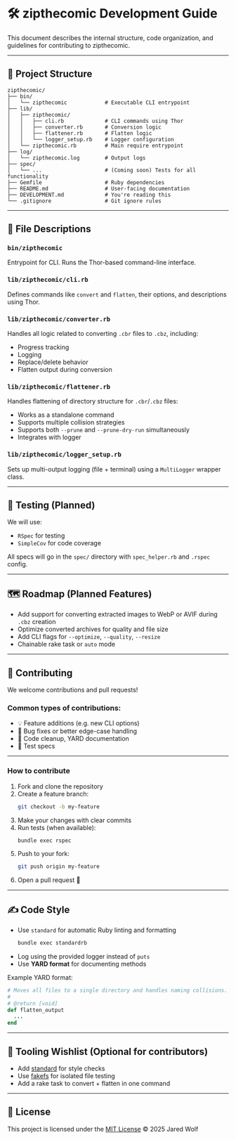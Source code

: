 # 🛠 zipthecomic Development Guide

This document describes the internal structure, code organization, and guidelines for contributing to zipthecomic.

---

## 🌳 Project Structure

```
zipthecomic/
├── bin/
│   └── zipthecomic            # Executable CLI entrypoint
├── lib/
│   ├── zipthecomic/
│   │   ├── cli.rb             # CLI commands using Thor
│   │   ├── converter.rb       # Conversion logic
│   │   ├── flattener.rb       # Flatten logic
│   │   └── logger_setup.rb    # Logger configuration
│   └── zipthecomic.rb         # Main require entrypoint
├── log/
│   └── zipthecomic.log        # Output logs
├── spec/
│   └── ...                    # (Coming soon) Tests for all functionality
├── Gemfile                    # Ruby dependencies
├── README.md                  # User-facing documentation
├── DEVELOPMENT.md             # You're reading this
└── .gitignore                 # Git ignore rules
```

---

## 🧩 File Descriptions

### `bin/zipthecomic`

Entrypoint for CLI. Runs the Thor-based command-line interface.

### `lib/zipthecomic/cli.rb`

Defines commands like `convert` and `flatten`, their options, and descriptions using Thor.

### `lib/zipthecomic/converter.rb`

Handles all logic related to converting `.cbr` files to `.cbz`, including:

- Progress tracking
- Logging
- Replace/delete behavior
- Flatten output during conversion

### `lib/zipthecomic/flattener.rb`

Handles flattening of directory structure for `.cbr`/`.cbz` files:

- Works as a standalone command
- Supports multiple collision strategies
- Supports both `--prune` and `--prune-dry-run` simultaneously
- Integrates with logger

### `lib/zipthecomic/logger_setup.rb`

Sets up multi-output logging (file + terminal) using a `MultiLogger` wrapper class.

---

## 🧪 Testing (Planned)

We will use:

- `RSpec` for testing
- `SimpleCov` for code coverage

All specs will go in the `spec/` directory with `spec_helper.rb` and `.rspec` config.

---

## 🗺️ Roadmap (Planned Features)

- Add support for converting extracted images to WebP or AVIF during `.cbz` creation
- Optimize converted archives for quality and file size
- Add CLI flags for `--optimize`, `--quality`, `--resize`
- Chainable rake task or `auto` mode

---

## 🧱 Contributing

We welcome contributions and pull requests!

### Common types of contributions:

- 💡 Feature additions (e.g. new CLI options)
- 🐛 Bug fixes or better edge-case handling
- 🧼 Code cleanup, YARD documentation
- 🧪 Test specs

---

### How to contribute

1. Fork and clone the repository
2. Create a feature branch:
   ```bash
   git checkout -b my-feature
   ```
3. Make your changes with clear commits
4. Run tests (when available):
   ```bash
   bundle exec rspec
   ```
5. Push to your fork:
   ```bash
   git push origin my-feature
   ```
6. Open a pull request 🎉

---

## ✍️ Code Style

- Use `standard` for automatic Ruby linting and formatting
  ```bash
  bundle exec standardrb
  ```
- Log using the provided logger instead of `puts`
- Use **YARD format** for documenting methods

Example YARD format:

```ruby
# Moves all files to a single directory and handles naming collisions.
#
# @return [void]
def flatten_output
  ...
end
```

---

## 🧰 Tooling Wishlist (Optional for contributors)

- Add [standard](https://github.com/standardrb/standard) for style checks
- Use [fakefs](https://github.com/fakefs/fakefs) for isolated file testing
- Add a rake task to convert + flatten in one command

---

## 📖 License

This project is licensed under the [MIT License](./LICENSE) © 2025 Jared Wolf
